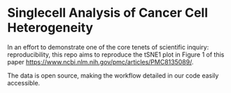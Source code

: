 # Singlecell Analysis of Cancer Cell Heterogeneity

In an effort to demonstrate one of the core tenets of scientific inquiry: reproducibility, this repo aims to reproduce the tSNE1 plot in Figure 1 of this paper https://www.ncbi.nlm.nih.gov/pmc/articles/PMC8135089/.

The data is open source, making the workflow detailed in our code easily accessible.
